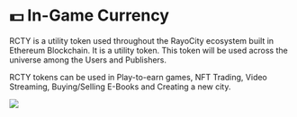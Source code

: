 # 💵 In-Game Currency

RCTY is a utility token used throughout the RayoCity ecosystem built in Ethereum Blockchain. It is a utility token. This token will be used across the universe among the Users and Publishers.

RCTY tokens can be used in Play-to-earn games, NFT Trading, Video Streaming, Buying/Selling E-Books and Creating a new city.

![](<../.gitbook/assets/rcty\_coin (1).png>)
